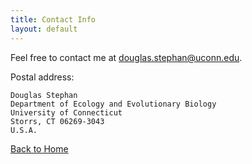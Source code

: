 ```yaml
---
title: Contact Info
layout: default
---
```

Feel free to contact me at douglas.stephan@uconn.edu.

Postal address: 

    Douglas Stephan
    Department of Ecology and Evolutionary Biology 
    University of Connecticut 
    Storrs, CT 06269-3043
    U.S.A.

[Back to Home](https://douglas-stephan.github.io/)
